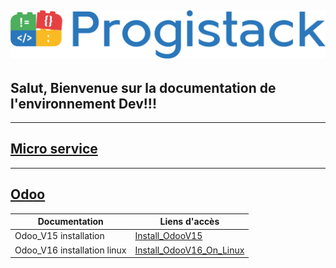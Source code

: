 ![progistack](./progistack.png)
-------------------------------------------------------------------------------------
Salut, Bienvenue sur la documentation de l'environnement Dev!!!
-------------------------------------------------------------------------------------

-----
[Micro service](/Master/Microservice/Coursier.md)
-----

-----
[Odoo](/Master/Odoo/Odoo-V15/Installation.md)
-----

|Documentation | Liens d'accès |
---------------|---------------|
|Odoo_V15 installation|[Install_OdooV15](/Master/Odoo/Odoo-V15/Installation.md)|
|Odoo_V16 installation linux |[Install_OdooV16_On_Linux](/Master/Odoo/Odoo-V16/Installations/linux.md)|
